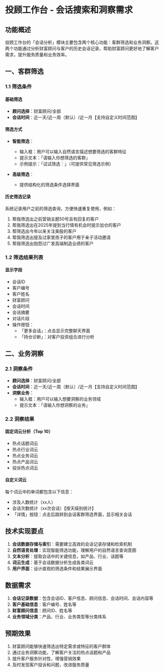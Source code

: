 # 投顾工作台 - 会话搜索和洞察需求

## 功能概述

投顾工作台的「会话分析」模块主要包含两个核心功能：客群筛选和业务洞察。这两个功能通过分析财富顾问与客户的历史会话记录，帮助财富顾问更好地了解客户需求，提升服务质量和业务效率。

## 一、客群筛选

### 1.1 筛选条件

#### 基础筛选
- **顾问选择**：财富顾问/全部
- **会话时间**：近一天/近一周（默认）/近一月【支持自定义时间范围】

#### 筛选方式
- **智能筛选**：
  - 输入框：用户可以输入自然语言描述想要筛选的客群特征
  - 提示文本：「请输入你想筛选的客群」
  - 示例提示：「试试筛选：」（可提供常见筛选示例）

- **高级筛选**：
  - 提供结构化的筛选条件选择界面

#### 历史筛选记录
系统记录用户之前的筛选查询，方便快速重复使用，例如：
1. 帮我筛选出之前营销主题50号且有回复的客户
2. 帮我筛选出在2025年提到当行情有机会时提示加仓的客户
3. 帮筛选出今年以来关注美股的客户
4. 帮我筛选出提及过家里孩子的客户用于亲子活动邀请
5. 帮我筛选出抱怨过广发高端制造业绩的客户

### 1.2 筛选结果列表

#### 显示字段
- 会话ID
- 客户编号
- 客户姓名
- 财富顾问
- 会话时间
- 会话摘要
- 对话片段
- 操作按钮：
  - 「更多会话」：点击显示完整聊天界面
  - 「持仓诊断」：对客户投资组合进行分析

## 二、业务洞察

### 2.1 洞察条件

- **顾问选择**：财富顾问/全部
- **会话时间**：近一天/近一周（默认）/近一月【支持自定义时间范围】
- **洞察业务**：
  - 输入框：用户可以输入想要洞察的业务领域
  - 提示文本：「请输入你想洞察的业务」

### 2.2 洞察结果

#### 固定词云分析（Top 10）
- 热点话题词云
- 热点行业词云
- 热点业务词云
- 热点产品词云
- 投诉热点词云

#### 自定义词云
每个词云中的单词都包含以下信息：
- 涉及人数统计（xx人）
- 会话次数统计（xx次会话）【按天级别统计】
- 「详情」按钮：点击后跳转到会话客群筛选界面，显示相关会话

## 技术实现要点

1. **会话数据存储与索引**：需要建立高效的会话记录存储和检索机制
2. **自然语言处理**：实现智能筛选功能，理解用户的自然语言查询意图
3. **文本分析**：提取会话中的关键信息，如产品、行业、话题等
4. **词云生成**：基于会话数据分析生成各类词云
5. **用户界面**：设计直观的筛选条件和结果展示界面

## 数据需求

1. **会话记录数据**：包含会话ID、客户信息、顾问信息、会话时间、会话内容等
2. **客户基础信息**：客户编号、姓名等
3. **财富顾问信息**：顾问ID、姓名等
4. **业务领域分类**：产品、行业、业务类型等分类体系

## 预期效果

1. 财富顾问能够快速筛选出特定需求或特征的客户群体
2. 通过业务洞察功能，了解客户关注的热点话题和产品
3. 提升客户服务针对性，增强营销效果
4. 及时发现客户投诉和问题，改进服务质量

